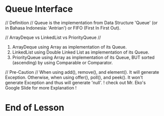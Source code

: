 # Queue Interface

// Definition //
Queue is the implementation from Data Structure 'Queue' (or in Bahasa Indonesia: 'Antrian') or FIFO (First In First Out).

// ArrayDeque vs LinkedList vs PriorityQueue //
1. ArrayDeque using Array as implementation of its Queue.
2. LinkedList using Double Linked List as implementation of its Queue.
3. PriorityQueue using Array as implementation of its Queue, BUT sorted (ascending) by using Comparable or Comparator.

// Pre-Caution //
When using add(), remove(), and element(). It will generate Exception.
Otherwise, when using offer(), poll(), and peek(). It won't generate Exception and thus will generate 'null'.
! check out Mr. Eko's Google Slide for more Explanation !

# End of Lesson